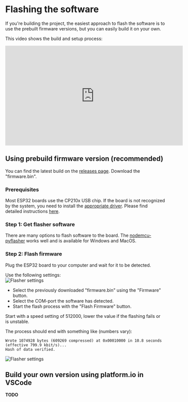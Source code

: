 # Flashing the software

If you're building the project, the easiest approach to flash the software is to use the prebuilt firmware versions, but you can easily build it on your own.

This video shows the build and setup process:  
<iframe width="560" height="315" src="https://www.youtube.com/embed/DH3zN3nLk9w" frameborder="0" allow="accelerometer; autoplay; encrypted-media; gyroscope; picture-in-picture" allowfullscreen></iframe>


## Using prebuild firmware version (recommended)

You can find the latest build on the [releases page](https://github.com/toblum/ESPTeamsPresence/releases). Download the "firmware.bin".

### Prerequisites
Most ESP32 boards use the CP210x USB chip. If the board is not recognized by the system, you need to install the [appropriate driver](https://www.silabs.com/products/development-tools/software/usb-to-uart-bridge-vcp-drivers). Please find detailed instructions [here](https://docs.espressif.com/projects/esp-idf/en/latest/esp32/get-started/establish-serial-connection.html).

### Step 1: Get flasher software
There are many options to flash software to the board. The [nodemcu-pyflasher](https://github.com/marcelstoer/nodemcu-pyflasher) works well and is available for Windows and MacOS.

### Step 2: Flash firmware
Plug the ESP32 board to your computer and wait for it to be detected.

Use the following settings:  
![Flasher settings](https://github.com/toblum/ESPTeamsPresence/raw/master/docs/pics/flasher_software.png)

- Select the previously downloaded "firmware.bin" using the "Firmware" button.
- Select the COM-port the software has detected.
- Start the flash process with the "Flash Firmware" button.

Start with a speed setting of 512000, lower the value if the flashing fails or is unstable.

The process should end with something like (numbers vary):
```
Wrote 1074928 bytes (609269 compressed) at 0x00010000 in 10.8 seconds (effective 799.9 kbit/s)...
Hash of data verified.
```

![Flasher settings](https://github.com/toblum/ESPTeamsPresence/raw/master/docs/pics/flash_software.gif)


## Build your own version using platform.io in VSCode

**TODO**